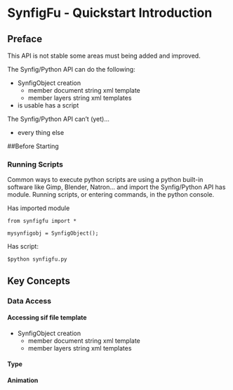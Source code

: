 # SynfigFu - Quickstart Introduction
## Preface
This API is not stable some areas must being added and improved.

The Synfig/Python API can do the following:
* SynfigObject creation
  * member document string xml template
  * member layers string xml templates
* is usable has a script

The Synfig/Python API can’t (yet)...
* every thing else

##Before Starting
### Running Scripts
Common ways to execute python scripts are using a python built-in software 
like Gimp, Blender, Natron... and import the Synfig/Python API has module. Running
scripts, or entering commands, in the python console.

Has imported module
```
from synfigfu import *

mysynfigobj = SynfigObject();
```
Has script:
```
$python synfigfu.py
```

## Key Concepts
### Data Access
#### Accessing sif file template
* SynfigObject creation
  * member document string xml template
  * member layers string xml templates

#### Type
#### Animation
